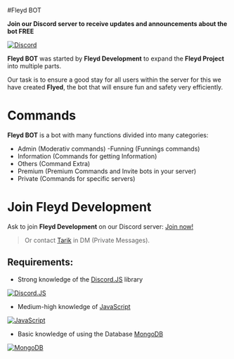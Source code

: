 #Fleyd BOT

**Join our Discord server to receive updates and announcements about the bot FREE**

[![Discord](https://i.ibb.co/nstT7dj/ff41b628a47ef3141164bfedb04fb220.png)](https://discord.gg/c4fPVWjAND)

**Fleyd BOT** was started by **Fleyd Development** to expand the **Fleyd Project** into multiple parts.

Our task is to ensure a good stay for all users within the server for this we have created **Flyed**, the bot that will ensure fun and safety very efficiently.

# Commands
**Fleyd BOT** is a bot with many functions divided into many categories:

- Admin (Moderativ commands)
-Funning (Funnings commands)
- Information (Commands for getting Information)
- Others (Command Extra)
- Premium (Premium Commands and Invite bots in your server)
- Private (Commands for specific servers)

# Join Fleyd Development
Ask to join **Fleyd Development** on our Discord server: [Join now!](https://discord.gg/c4fPVWjAND)

> Or contact [Tarik](https://discord.com/users/816334029242499103) in DM (Private Messages).
## Requirements:

- Strong knowledge of the [Discord.JS](https://discord.js.org/#/) library

[![Discord.JS](https://images.opencollective.com/discordjs/b8b4805/background.png)](https://discord.js.org/#/)

- Medium-high knowledge of [JavaScript](https://www.javascript.com/)

[![JavaScript](https://coursework.vschool.io/content/images/size/w2000/2016/03/javascript-logo-banner.jpg)](https://www.javascript.com/)

- Basic knowledge of using the Database [MongoDB](https://www.mongodb.com/)

[![MongoDB](https://www.anques.com/wp-content/uploads/2019/07/mongodb_logo.png)](https://www.mongodb.com/)